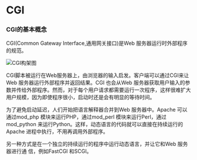 # CGI

### CGI的基本概念

CGI(Common Gateway Interface,通用网关接口)是Web 服务器运行时外部程序的规范。

![CGI构架图](../pics/Cgi01.png)

CGI脚本被运行在Web服务器上，由浏览器的输入启发。客户端可以通过CGI来让Web 服务器运行外部程序并返回结果。CGI 也会从Web 服务器获取用户输入的参数并传给外部程序。然而，对于每个用户请求都需要运行一次程序，这样很难扩大用户规模，因为即使程序很小，启动时还是会有明显的等待时间。

为了避免启动延迟，人们开始把语言解释器合并到Web 服务器中。Apache 可以通过mod_php 模块来运行PHP，通过mod_perl 模块来运行Perl，通过mod_python 来运行Python。这样，动态语言的代码就可以直接在持续运行的Apache 进程中执行，不用再调用外部程序。

另一种方式是在一个独立的持续运行的程序中运行动态语言，并让它和Web 服务器进行通
信，例如FastCGI 和SCGI。